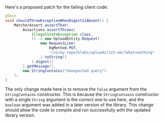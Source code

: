 Here's a proposed patch for the failing client code:

```java
@Test
void shouldThrowExceptionWhenDigestIsAbsent() {
    MatcherAssert.assertThat(
        Assertions.assertThrows(
            IllegalStateException.class,
            () -> new UploadEntity.Request(
                new RequestLine(
                    RqMethod.PUT,
                    "/v2/my-repo/blobs/uploads/123-abc?what=nothing"
                ).toString()
            ).digest()
        ).getMessage(),
        new StringContains("Unexpected query")
    );
}
```

The only change made here is to remove the `false` argument from the `StringContains` constructor. This is because the `StringContains` constructor with a single `String` argument is the correct one to use here, and the `boolean` argument was added in a later version of the library. This change should allow the code to compile and run successfully with the updated library version.